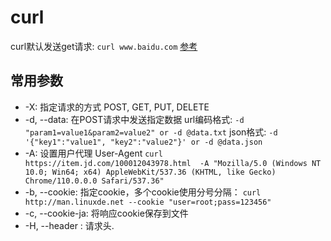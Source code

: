 # curl
curl默认发送get请求: `curl www.baidu.com`
[参考](https://gist.github.com/subfuzion/08c5d85437d5d4f00e58)

## 常用参数
* -X: 指定请求的方式
    POST, GET, PUT, DELETE
* -d, --data: 在POST请求中发送指定数据
    url编码格式: `-d "param1=value1&param2=value2" or -d @data.txt`
    json格式: `-d '{"key1":"value1", "key2":"value2"}' or -d @data.json`
* -A: 设置用户代理 User-Agent
    `curl https://item.jd.com/100012043978.html  -A "Mozilla/5.0 (Windows NT 10.0; Win64; x64) AppleWebKit/537.36 (KHTML, like Gecko) Chrome/110.0.0.0 Safari/537.36" `
* -b, --cookie: 指定cookie，多个cookie使用分号分隔：
    `curl http://man.linuxde.net --cookie "user=root;pass=123456"`
* -c, --cookie-ja: 将响应cookie保存到文件
* -H, --header : 请求头.